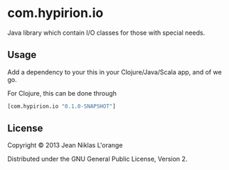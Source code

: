 # com.hypirion.io

Java library which contain I/O classes for those with special needs.

## Usage

Add a dependency to your this in your Clojure/Java/Scala app, and of we go.

For Clojure, this can be done through

```clj
[com.hypirion.io "0.1.0-SNAPSHOT"]
```

## License

Copyright © 2013 Jean Niklas L'orange

Distributed under the GNU General Public License, Version 2.
